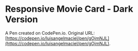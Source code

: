 # Responsive Movie Card - Dark Version

A Pen created on CodePen.io. Original URL: [https://codepen.io/luisangelmaciel/pen/gOjmNJL](https://codepen.io/luisangelmaciel/pen/gOjmNJL).

